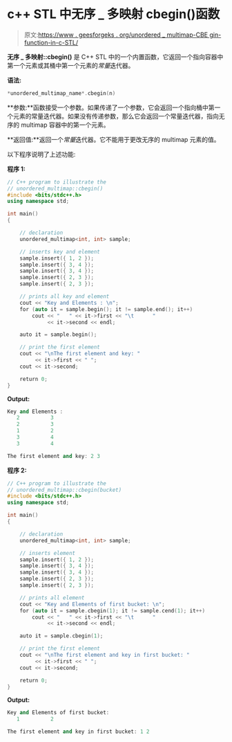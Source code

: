 # c++ STL 中无序 _ 多映射 cbegin()函数

> 原文:[https://www . geesforgeks . org/unordered _ multimap-CBE gin-function-in-c-STL/](https://www.geeksforgeeks.org/unordered_multimap-cbegin-function-in-c-stl/)

**无序 _ 多映射::cbegin()** 是 C++ STL 中的一个内置函数，它返回一个指向容器中第一个元素或其桶中第一个元素的*常量*迭代器。

**语法:**

```cpp
*unordered_multimap_name*.cbegin(n)
```

**参数:**函数接受一个参数。如果传递了一个参数，它会返回一个指向桶中第一个元素的常量迭代器。如果没有传递参数，那么它会返回一个常量迭代器，指向无序的 multimap 容器中的第一个元素。

**返回值:**返回一个*常量*迭代器。它不能用于更改无序的 multimap 元素的值。

以下程序说明了上述功能:

**程序 1:**

```cpp
// C++ program to illustrate the
// unordered_multimap::cbegin() 
#include <bits/stdc++.h>
using namespace std;

int main()
{

    // declaration
    unordered_multimap<int, int> sample;

    // inserts key and element
    sample.insert({ 1, 2 });
    sample.insert({ 3, 4 });
    sample.insert({ 3, 4 });
    sample.insert({ 2, 3 });
    sample.insert({ 2, 3 });

    // prints all key and element
    cout << "Key and Elements : \n";
    for (auto it = sample.begin(); it != sample.end(); it++)
        cout << "   " << it->first << "\t      " 
             << it->second << endl;

    auto it = sample.begin();

    // print the first element
    cout << "\nThe first element and key: " 
         << it->first << " ";
    cout << it->second;

    return 0;
}
```

**Output:**

```cpp
Key and Elements : 
   2          3
   2          3
   1          2
   3          4
   3          4

The first element and key: 2 3

```

**程序 2:**

```cpp
// C++ program to illustrate the
// unordered_multimap::cbegin(bucket) 
#include <bits/stdc++.h>
using namespace std;

int main()
{

    // declaration
    unordered_multimap<int, int> sample;

    // inserts element
    sample.insert({ 1, 2 });
    sample.insert({ 3, 4 });
    sample.insert({ 3, 4 });
    sample.insert({ 2, 3 });
    sample.insert({ 2, 3 });

    // prints all element
    cout << "Key and Elements of first bucket: \n";
    for (auto it = sample.cbegin(1); it != sample.cend(1); it++)
        cout << "   " << it->first << "\t      " 
             << it->second << endl;

    auto it = sample.cbegin(1);

    // print the first element
    cout << "\nThe first element and key in first bucket: "
         << it->first << " ";
    cout << it->second;

    return 0;
}
```

**Output:**

```cpp
Key and Elements of first bucket: 
   1          2

The first element and key in first bucket: 1 2

```
